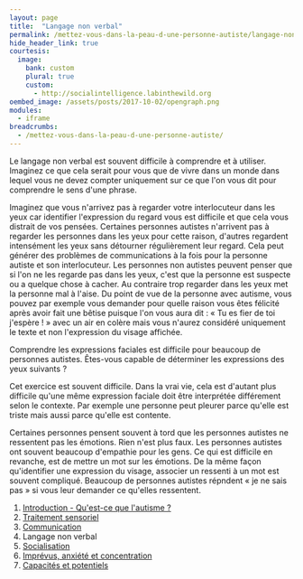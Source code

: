 ```yaml
---
layout: page
title:  "Langage non verbal"
permalink: /mettez-vous-dans-la-peau-d-une-personne-autiste/langage-non-verbal
hide_header_link: true
courtesis:
  image:
    bank: custom
    plural: true
    custom:
      - http://socialintelligence.labinthewild.org
oembed_image: /assets/posts/2017-10-02/opengraph.png
modules:
  - iframe
breadcrumbs:
  - /mettez-vous-dans-la-peau-d-une-personne-autiste/
---
```


Le langage non verbal est souvent difficile à comprendre et à utiliser.
Imaginez ce que cela serait pour vous que de vivre dans un monde dans lequel vous ne devez compter uniquement sur ce que l'on vous dit pour comprendre le sens d'une phrase.

Imaginez que vous n'arrivez pas à regarder votre interlocuteur dans les yeux car identifier l'expression du regard vous est difficile et que cela vous distrait de vos pensées.
Certaines personnes autistes n'arrivent pas à regarder les personnes dans les yeux pour cette raison, d'autres regardent intensément les yeux sans détourner régulièrement leur regard. 
Cela peut générer des problèmes de communications à la fois pour la personne autiste et son interlocuteur.
Les personnes non autistes peuvent penser que si l'on ne les regarde pas dans les yeux, c'est que la personne est suspecte ou a quelque chose à cacher.
Au contraire trop regarder dans les yeux met la personne mal à l'aise.
Du point de vue de la personne avec autisme,
 vous pouvez par exemple vous demander pour quelle raison vous êtes félicité après avoir fait une bêtise puisque l'on vous aura dit&nbsp;: «&nbsp;Tu es fier de toi j'espère !&nbsp;» avec
un air en colère mais vous n'aurez considéré uniquement le texte et non l'expression du visage affichée.

Comprendre les expressions faciales est difficile pour beaucoup de personnes autistes.
Êtes-vous capable de déterminer les expressions des yeux suivants&nbsp;?
<!-- test des visages -->
<div class="center">
<amp-iframe width="700" height="1050" sandbox="allow-scripts" src="/html/eyes.html" scrolling="no">
 <amp-img layout="fill" src="{{ site.amp_img_cache_url }}/html/eyes.png" placeholder></amp-img>
</amp-iframe>
</div>

Cet exercice est souvent difficile. Dans la vrai vie, cela est d'autant plus difficile qu'une même expression faciale doit être interprétée différement selon le contexte.
Par exemple une personne peut pleurer parce qu'elle est triste mais aussi parce qu'elle est contente.
 
Certaines personnes pensent souvent à tord que les personnes autistes ne ressentent pas les émotions. Rien n'est plus faux.
Les personnes autistes ont souvent beaucoup d'empathie pour les gens.
Ce qui est difficile en revanche, est de mettre un mot sur les émotions.
De la même façon qu'identifier une expression du visage, associer un ressenti à un mot est souvent compliqué.
Beaucoup de personnes autistes répndent «&nbsp;je ne sais pas&nbsp;» si vous leur demander ce qu'elles ressentent.


<div class="highlight">
<ol>
 <li><a href="/mettez-vous-dans-la-peau-d-une-personne-autiste/qu-est-ce-que-l-autisme">Introduction - Qu'est-ce que l'autisme&nbsp;?</a></li>
 <li><a href="/mettez-vous-dans-la-peau-d-une-personne-autiste/traitement-sensoriel">Traitement sensoriel</a></li>
 <li><a href="/mettez-vous-dans-la-peau-d-une-personne-autiste/communication">Communication</a></li>
 <li>Langage non verbal</li>
 <li><a href="/mettez-vous-dans-la-peau-d-une-personne-autiste/socialisation">Socialisation</a></li>
 <li><a href="/mettez-vous-dans-la-peau-d-une-personne-autiste/imprevus-anxiete-concentration">Imprévus, anxiété et concentration</a></li>
 <li><a href="/mettez-vous-dans-la-peau-d-une-personne-autiste/capacites-et-potentiels">Capacités et potentiels</a></li>
</ol>
</div>


